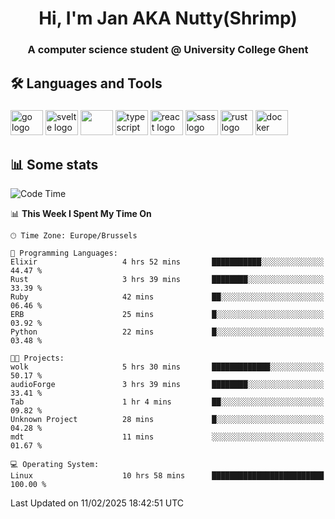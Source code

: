 <h1 align="center">Hi, I'm Jan AKA Nutty(Shrimp)</h1>
<h3 align="center">A computer science student @ University College Ghent</h3>

<h2 align="left">🛠️ Languages and Tools</h2>

###

<div align="left">
  <img src="https://cdn.jsdelivr.net/gh/devicons/devicon/icons/go/go-original.svg" height="40" width="52" alt="go logo"  />
  <img src="https://cdn.jsdelivr.net/gh/devicons/devicon@latest/icons/svelte/svelte-original.svg"  height="40" width="52" alt="svelte logo" />
  <img src="https://cdn.jsdelivr.net/gh/devicons/devicon@latest/icons/tailwindcss/tailwindcss-original.svg" height="40" width="52" />
  <img src="https://cdn.jsdelivr.net/gh/devicons/devicon/icons/typescript/typescript-original.svg" height="40" width="52" alt="typescript logo"  />
  <img src="https://cdn.jsdelivr.net/gh/devicons/devicon/icons/react/react-original.svg" height="40" width="52" alt="react logo"  />
  <img src="https://cdn.jsdelivr.net/gh/devicons/devicon/icons/sass/sass-original.svg" height="40" width="52" alt="sass logo"  />
  <img src="https://cdn.jsdelivr.net/gh/devicons/devicon@latest/icons/rust/rust-original.svg" height="40" width="52" alt="rust logo" />
  <img src="https://cdn.jsdelivr.net/gh/devicons/devicon/icons/docker/docker-original.svg" height="40" width="52" alt="docker logo"  />
</div>

<h2>📊 Some stats</h2>

<!--START_SECTION:waka-->
![Code Time](http://img.shields.io/badge/Code%20Time-5%2C622%20hrs%2056%20mins-blue)

📊 **This Week I Spent My Time On** 

```text
🕑︎ Time Zone: Europe/Brussels

💬 Programming Languages: 
Elixir                   4 hrs 52 mins       ███████████░░░░░░░░░░░░░░   44.47 % 
Rust                     3 hrs 39 mins       ████████░░░░░░░░░░░░░░░░░   33.39 % 
Ruby                     42 mins             ██░░░░░░░░░░░░░░░░░░░░░░░   06.46 % 
ERB                      25 mins             █░░░░░░░░░░░░░░░░░░░░░░░░   03.92 % 
Python                   22 mins             █░░░░░░░░░░░░░░░░░░░░░░░░   03.48 % 

🐱‍💻 Projects: 
wolk                     5 hrs 30 mins       █████████████░░░░░░░░░░░░   50.17 % 
audioForge               3 hrs 39 mins       ████████░░░░░░░░░░░░░░░░░   33.41 % 
Tab                      1 hr 4 mins         ██░░░░░░░░░░░░░░░░░░░░░░░   09.82 % 
Unknown Project          28 mins             █░░░░░░░░░░░░░░░░░░░░░░░░   04.28 % 
mdt                      11 mins             ░░░░░░░░░░░░░░░░░░░░░░░░░   01.67 % 

💻 Operating System: 
Linux                    10 hrs 58 mins      █████████████████████████   100.00 % 
```


 Last Updated on 11/02/2025 18:42:51 UTC
<!--END_SECTION:waka-->

